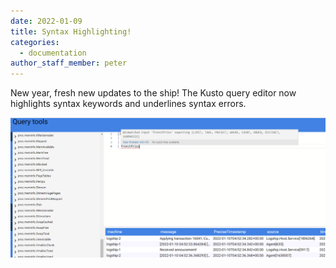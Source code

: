```yaml
---
date: 2022-01-09
title: Syntax Highlighting!
categories:
  - documentation
author_staff_member: peter
---
```


New year, fresh new updates to the ship! The Kusto query editor now highlights syntax keywords and underlines syntax errors.

![Query Syntax Error](/images/screenshots/2022-01-09/syntax_error_1.png)
